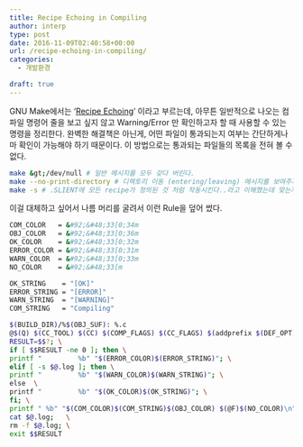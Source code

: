 ```yaml
---
title: Recipe Echoing in Compiling
author: interp
type: post
date: 2016-11-09T02:40:58+00:00
url: /recipe-echoing-in-compiling/
categories:
  - 개발환경

draft: true
---
```

GNU Make에서는 ‘[Recipe Echoing][1]’ 이라고 부르는데, 아무튼 일반적으로 나오는 컴파일 명령어 줄을 보고 싶지 않고 Warning/Error 만 확인하고자 할 때 사용할 수 있는 명령을 정리한다. 완벽한 해결책은 아닌게, 어떤 파일이 통과되는지 여부는 간단하게나마 확인이 가능해야 하기 때문이다. 이 방법으로는 통과되는 파일들의 목록을 전혀 볼 수 없다.

```bash
make &gt;/dev/null # 일반 메시지를 모두 갖다 버린다.
make --no-print-directory # 디렉토리 이동 (entering/leaving) 메시지를 보여주지 않는다.
make -s # .SLIENT에 모든 recipe가 정의된 것 처럼 작동시킨다..라고 이해했는데 맞는지 확인 바람
```

이걸 대체하고 싶어서 나름 머리를 굴려서 이런 Rule을 덮어 썼다.

```bash
COM_COLOR   = &#92;&#48;33[0;34m
OBJ_COLOR   = &#92;&#48;33[0;36m
OK_COLOR    = &#92;&#48;33[0;32m
ERROR_COLOR = &#92;&#48;33[0;31m
WARN_COLOR  = &#92;&#48;33[0;33m
NO_COLOR    = &#92;&#48;33[m

OK_STRING    = "[OK]"
ERROR_STRING = "[ERROR]"
WARN_STRING  = "[WARNING]"
COM_STRING   = "Compiling"

$(BUILD_DIR)/%$(OBJ_SUF): %.c
@$(Q) $(CC_TOOL) $(CC) $(COMP_FLAGS) $(CC_FLAGS) $(addprefix $(DEF_OPT),$(DEFINES)) $(addprefix $(INC_OPT),$(INCLUDES)) $(CC_OUT_OPT)$@ $&lt; 2&gt; $@.log; \
RESULT=$$?; \
if [ $$RESULT -ne 0 ]; then \
printf "         %b" "$(ERROR_COLOR)$(ERROR_STRING)"; \
elif [ -s $@.log ]; then \
printf "         %b" "$(WARN_COLOR)$(WARN_STRING)"; \
else  \
printf "         %b" "$(OK_COLOR)$(OK_STRING)"; \
fi; \
printf " %b" "$(COM_COLOR)$(COM_STRING)$(OBJ_COLOR) $(@F)$(NO_COLOR)\n"; \
cat $@.log;   \
rm -f $@.log; \
exit $$RESULT
```

 [1]: https://www.gnu.org/software/make/manual/html_node/Echoing.html
